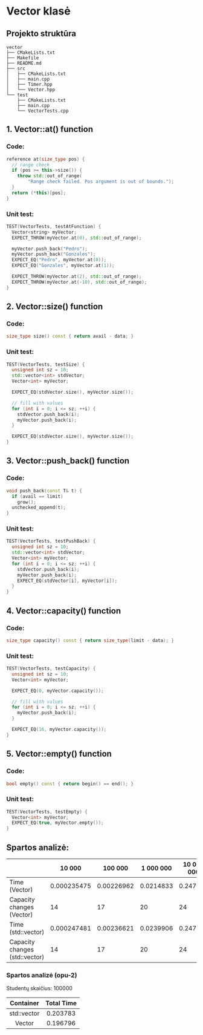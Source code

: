# Vector klasė

## Projekto struktūra

```
vector
├── CMakeLists.txt
├── Makefile
├── README.md
├── src
│   ├── CMakeLists.txt
│   ├── main.cpp
│   ├── Timer.hpp
│   └── Vector.hpp
└── test
    ├── CMakeLists.txt
    ├── main.cpp
    └── VectorTests.cpp
```

## 1. Vector::at() function

### Code:

```c++
reference at(size_type pos) {
  // range check
  if (pos >= this->size()) {
    throw std::out_of_range(
        "Range check failed. Pos argument is out of bounds.");
  }
  return (*this)[pos];
}
```
### Unit test:

```c++
TEST(VectorTests, testAtFunction) {
  Vector<string> myVector;
  EXPECT_THROW(myVector.at(0), std::out_of_range);

  myVector.push_back("Pedro");
  myVector.push_back("Gonzales");
  EXPECT_EQ("Pedro", myVector.at(0));
  EXPECT_EQ("Gonzales", myVector.at(1));

  EXPECT_THROW(myVector.at(2), std::out_of_range);
  EXPECT_THROW(myVector.at(-10), std::out_of_range);
}
```

## 2. Vector::size() function

### Code:

```c++
size_type size() const { return avail - data; }
```
### Unit test:

```c++
TEST(VectorTests, testSize) {
  unsigned int sz = 10;
  std::vector<int> stdVector;
  Vector<int> myVector;

  EXPECT_EQ(stdVector.size(), myVector.size());

  // fill with values
  for (int i = 0; i <= sz; ++i) {
    stdVector.push_back(i);
    myVector.push_back(i);
  }

  EXPECT_EQ(stdVector.size(), myVector.size());
}
```

## 3. Vector::push_back() function

### Code:

```c++
void push_back(const T& t) {
  if (avail == limit)
    grow();
  unchecked_append(t);
}
```
### Unit test:

```c++
TEST(VectorTests, testPushBack) {
  unsigned int sz = 10;
  std::vector<int> stdVector;
  Vector<int> myVector;
  for (int i = 0; i <= sz; ++i) {
    stdVector.push_back(i);
    myVector.push_back(i);
    EXPECT_EQ(stdVector[i], myVector[i]);
  }
}
```

## 4. Vector::capacity() function

### Code:

```c++
size_type capacity() const { return size_type(limit - data); }
```
### Unit test:

```c++
TEST(VectorTests, testCapacity) {
  unsigned int sz = 10;
  Vector<int> myVector;

  EXPECT_EQ(0, myVector.capacity());

  // fill with values
  for (int i = 0; i <= sz; ++i) {
    myVector.push_back(i);
  }

  EXPECT_EQ(16, myVector.capacity());
}
```

## 5. Vector::empty() function

### Code:

```c++
bool empty() const { return begin() == end(); }
```
### Unit test:

```c++
TEST(VectorTests, testEmpty) {
  Vector<int> myVector;
  EXPECT_EQ(true, myVector.empty());
}
```

## Spartos analizė:

|                                | 10 000      | 100 000    | 1 000 000 | 10 000 000 | 100 000 000 | Total time |
|--------------------------------|-------------|------------|-----------|------------|-------------|------------|
| Time (Vector)                  | 0.000235475 | 0.00226962 | 0.0214833 | 0.247347   | 2.31198     | 2.58329    |
| Capacity changes (Vector)      | 14          | 17         | 20        | 24         | 27          | -          |
| Time (std::vector)             | 0.000247481 | 0.00236621 | 0.0239906 | 0.247632   | 2.43998     | 2.95956    |
| Capacity changes (std::vector) | 14          | 17         | 20        | 24         | 27          | -          |

### Spartos analizė (opu-2)

Studentų skaičius: 100000

|  Container  | Total Time |
|:-----------:|:----------:|
| std::vector | 0.203783   |
| Vector      | 0.196796   |
